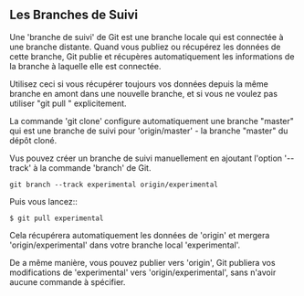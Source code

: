 ## Les Branches de Suivi ##

Une 'branche de suivi' de Git est une branche locale qui est connectée à une
branche distante. Quand vous publiez ou récupérez les données de cette branche,
Git publie et récupères automatiquement les informations de la branche à
laquelle elle est connectée.

Utilisez ceci si vous récupérer toujours vos données depuis la même branche
en amont dans une nouvelle branche, et si vous ne voulez pas utiliser 
"git pull <repository> <refspec>" explicitement.

La commande 'git clone' configure automatiquement une branche "master"
qui est une branche de suivi pour 'origin/master' - la branche "master"
du dépôt cloné.

Vus pouvez créer un branche de suivi manuellement en ajoutant l'option
'--track' à la commande 'branch' de Git.

	git branch --track experimental origin/experimental

Puis vous lancez::

	$ git pull experimental

Cela récupérera automatiquement les données de 'origin' et mergera
'origin/experimental' dans votre branche local 'experimental'.

De a même manière, vous pouvez publier vers 'origin', Git publiera vos
modifications de 'experimental' vers 'origin/experimental', sans n'avoir aucune
commande à spécifier.